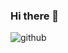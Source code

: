 ### Hi there 👋



![github](https://user-images.githubusercontent.com/125287655/219653430-61af14e8-2944-4237-9194-609cb4555c69.gif)


<!--
**RB-Git-Hub/RB-Git-Hub** is a ✨ _special_ ✨ repository because its `README.md` (this file) appears on your GitHub profile.

Here are some ideas to get you started:

- 🔭 I’m currently working on ...
- 🌱 I’m currently learning ...
- 👯 I’m looking to collaborate on ...
- 🤔 I’m looking for help with ...
- 💬 Ask me about ...
- 📫 How to reach me: ...
- 😄 Pronouns: ...
- ⚡ Fun fact: ...
-->
